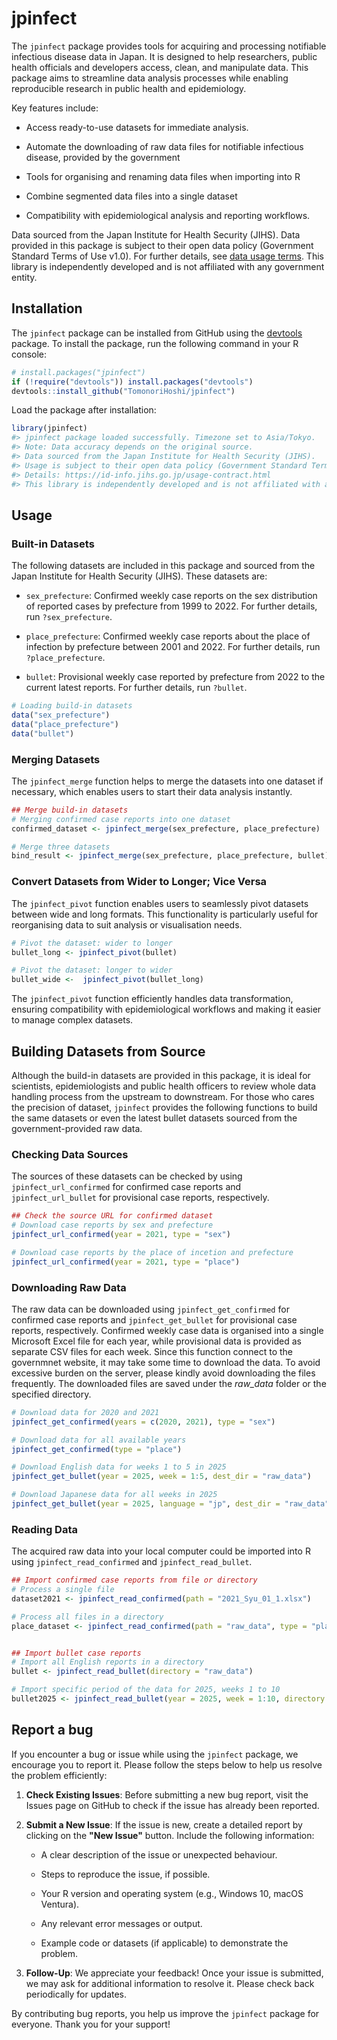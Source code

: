 # jpinfect

<!-- badges: start -->

<!-- badges: end -->

The `jpinfect` package provides tools for acquiring and processing notifiable infectious disease data in Japan. It is designed to help researchers, public health officials and developers access, clean, and manipulate data. This package aims to streamline data analysis processes while enabling reproducible research in public health and epidemiology.

Key features include:

-   Access ready-to-use datasets for immediate analysis.

-   Automate the downloading of raw data files for notifiable infectious disease, provided by the government

-   Tools for organising and renaming data files when importing into R

-   Combine segmented data files into a single dataset

-   Compatibility with epidemiological analysis and reporting workflows.

Data sourced from the Japan Institute for Health Security (JIHS). Data provided in this package is subject to their open data policy (Government Standard Terms of Use v1.0). For further details, see [data usage terms](https://id-info.jihs.go.jp/usage-contract.html). This library is independently developed and is not affiliated with any government entity.

## Installation

The `jpinfect` package can be installed from GitHub using the [devtools](https://github.com/hadley/devtools) package. To install the package, run the following command in your R console:

``` r
# install.packages("jpinfect")
if (!require("devtools")) install.packages("devtools")
devtools::install_github("TomonoriHoshi/jpinfect")
```

Load the package after installation:

``` r
library(jpinfect)
#> jpinfect package loaded successfully. Timezone set to Asia/Tokyo.
#> Note: Data accuracy depends on the original source.
#> Data sourced from the Japan Institute for Health Security (JIHS).
#> Usage is subject to their open data policy (Government Standard Terms of Use v1.0).
#> Details: https://id-info.jihs.go.jp/usage-contract.html
#> This library is independently developed and is not affiliated with any government entity.
```

## Usage

### Built-in Datasets

The following datasets are included in this package and sourced from the Japan Institute for Health Security (JIHS). These datasets are:

-   `sex_prefecture`: Confirmed weekly case reports on the sex distribution of reported cases by prefecture from 1999 to 2022. For further details, run `?sex_prefecture`.

-   `place_prefecture`: Confirmed weekly case reports about the place of infection by prefecture between 2001 and 2022. For further details, run `?place_prefecture`.

-   `bullet`: Provisional weekly case reported by prefecture from 2022 to the current latest reports. For further details, run `?bullet`.

``` r
# Loading build-in datasets
data("sex_prefecture")
data("place_prefecture")
data("bullet")
```

### Merging Datasets

The `jpinfect_merge` function helps to merge the datasets into one dataset if necessary, which enables users to start their data analysis instantly.

``` r
## Merge build-in datasets
# Merging confirmed case reports into one dataset
confirmed_dataset <- jpinfect_merge(sex_prefecture, place_prefecture)

# Merge three datasets
bind_result <- jpinfect_merge(sex_prefecture, place_prefecture, bullet)
```

### **Convert Datasets from Wider to Longer; Vice Versa**

The `jpinfect_pivot` function enables users to seamlessly pivot datasets between wide and long formats. This functionality is particularly useful for reorganising data to suit analysis or visualisation needs.

``` r
# Pivot the dataset: wider to longer
bullet_long <- jpinfect_pivot(bullet)

# Pivot the dataset: longer to wider
bullet_wide <-  jpinfect_pivot(bullet_long)
```

The `jpinfect_pivot` function efficiently handles data transformation, ensuring compatibility with epidemiological workflows and making it easier to manage complex datasets.

## Building Datasets from Source

Although the build-in datasets are provided in this package, it is ideal for scientists, epidemiologists and public health officers to review whole data handling process from the upstream to downstream. For those who cares the precision of dataset, `jpinfect` provides the following functions to build the same datasets or even the latest bullet datasets sourced from the government-provided raw data.

### Checking Data Sources

The sources of these datasets can be checked by using `jpinfect_url_confirmed` for confirmed case reports and `jpinfect_url_bullet` for provisional case reports, respectively.

``` r
## Check the source URL for confirmed dataset
# Download case reports by sex and prefecture
jpinfect_url_confirmed(year = 2021, type = "sex")

# Download case reports by the place of incetion and prefecture
jpinfect_url_confirmed(year = 2021, type = "place")
```

### Downloading Raw Data

The raw data can be downloaded using `jpinfect_get_confirmed` for confirmed case reports and `jpinfect_get_bullet` for provisional case reports, respectively. Confirmed weekly case data is organised into a single Microsoft Excel file for each year, while provisional data is provided as separate CSV files for each week. Since this function connect to the governmnet website, it may take some time to download the data. To avoid excessive burden on the server, please kindly avoid downloading the files frequently. The downloaded files are saved under the *raw_data* folder or the specified directory.

``` r
# Download data for 2020 and 2021
jpinfect_get_confirmed(years = c(2020, 2021), type = "sex")

# Download data for all available years
jpinfect_get_confirmed(type = "place")

# Download English data for weeks 1 to 5 in 2025
jpinfect_get_bullet(year = 2025, week = 1:5, dest_dir = "raw_data")

# Download Japanese data for all weeks in 2025
jpinfect_get_bullet(year = 2025, language = "jp", dest_dir = "raw_data")
```

### Reading Data

The acquired raw data into your local computer could be imported into R using `jpinfect_read_confirmed` and `jpinfect_read_bullet`.

``` r
## Import confirmed case reports from file or directory
# Process a single file
dataset2021 <- jpinfect_read_confirmed(path = "2021_Syu_01_1.xlsx")

# Process all files in a directory
place_dataset <- jpinfect_read_confirmed(path = "raw_data", type = "place")


## Import bullet case reports
# Import all English reports in a directory
bullet <- jpinfect_read_bullet(directory = "raw_data")

# Import specific period of the data for 2025, weeks 1 to 10
bullet2025 <- jpinfect_read_bullet(year = 2025, week = 1:10, directory = "raw_data")
```

## Report a bug

If you encounter a bug or issue while using the `jpinfect` package, we encourage you to report it. Please follow the steps below to help us resolve the problem efficiently:

1.  **Check Existing Issues**: Before submitting a new bug report, visit the Issues page on GitHub to check if the issue has already been reported.

2.  **Submit a New Issue**: If the issue is new, create a detailed report by clicking on the **"New Issue"** button. Include the following information:

    -   A clear description of the issue or unexpected behaviour.

    -   Steps to reproduce the issue, if possible.

    -   Your R version and operating system (e.g., Windows 10, macOS Ventura).

    -   Any relevant error messages or output.

    -   Example code or datasets (if applicable) to demonstrate the problem.

3.  **Follow-Up**: We appreciate your feedback! Once your issue is submitted, we may ask for additional information to resolve it. Please check back periodically for updates.

By contributing bug reports, you help us improve the `jpinfect` package for everyone. Thank you for your support!
